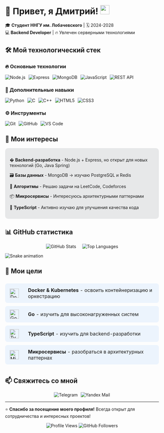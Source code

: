# 🚀 Привет, я Дмитрий! <img src="https://media.giphy.com/media/hvRJCLFzcasrR4ia7z/giphy.gif" width="30px">

🎓 **Студент ННГУ им. Лобачевского** | 🗓️ 2024-2028  
💻 **Backend Developer** | 🔥 Увлечен серверными технологиями

## 🛠️ Мой технологический стек

### 🔥 Основные технологии
<div style="display: flex; flex-wrap: wrap; gap: 10px; margin-bottom: 15px;">
  <img src="https://img.shields.io/badge/Node.js-339933?style=flat-square&logo=nodedotjs&logoColor=white&color=2b9348" alt="Node.js">
  <img src="https://img.shields.io/badge/Express.js-000000?style=flat-square&logo=express&logoColor=white&color=373737" alt="Express">
  <img src="https://img.shields.io/badge/MongoDB-47A248?style=flat-square&logo=mongodb&logoColor=white&color=13aa52" alt="MongoDB">
  <img src="https://img.shields.io/badge/JavaScript-F7DF1E?style=flat-square&logo=javascript&logoColor=black&color=f0db4f" alt="JavaScript">
  <img src="https://img.shields.io/badge/REST_API-FF6F61?style=flat-square&logo=fastapi&logoColor=white&color=ff4e4e" alt="REST API">
</div>

### 🌈 Дополнительные навыки
<div style="display: flex; flex-wrap: wrap; gap: 10px; margin-bottom: 15px;">
  <img src="https://img.shields.io/badge/Python-3776AB?style=flat-square&logo=python&logoColor=white&color=306998" alt="Python">
  <img src="https://img.shields.io/badge/C-A8B9CC?style=flat-square&logo=c&logoColor=black&color=5c6bc0" alt="C">
  <img src="https://img.shields.io/badge/C++-00599C?style=flat-square&logo=c%2B%2B&logoColor=white&color=004482" alt="C++">
  <img src="https://img.shields.io/badge/HTML5-E34F26?style=flat-square&logo=html5&logoColor=white&color=e44d26" alt="HTML5">
  <img src="https://img.shields.io/badge/CSS3-1572B6?style=flat-square&logo=css3&logoColor=white&color=2965f1" alt="CSS3">
</div>

### ⚙️ Инструменты
<div style="display: flex; flex-wrap: wrap; gap: 10px;">
  <img src="https://img.shields.io/badge/Git-F05032?style=flat-square&logo=git&logoColor=white&color=e84d31" alt="Git">
  <img src="https://img.shields.io/badge/GitHub-181717?style=flat-square&logo=github&logoColor=white&color=333333" alt="GitHub">
  <img src="https://img.shields.io/badge/VS_Code-007ACC?style=flat-square&logo=visualstudiocode&logoColor=white&color=0078d7" alt="VS Code">
</div>

## 🌟 Мои интересы

<div style="background: rgba(46, 52, 64, 0.1); padding: 15px; border-radius: 10px; margin: 15px 0;">
  <p>� <b>Backend-разработка</b> - Node.js + Express, но открыт для новых технологий (Go, Java Spring)</p>
  <p>🗃️ <b>Базы данных</b> - MongoDB → изучаю PostgreSQL и Redis</p>
  <p>🧠 <b>Алгоритмы</b> - Решаю задачи на LeetCode, Codeforces</p>
  <p>📦 <b>Микросервисы</b> - Интересуюсь архитектурными паттернами</p>
  <p>📝 <b>TypeScript</b> - Активно изучаю для улучшения качества кода</p>
</div>

## 📊 GitHub статистика

<div style="display: flex; flex-wrap: wrap; gap: 20px; justify-content: center;">
  <img src="https://github-readme-stats.vercel.app/api?username=DmHack&show_icons=true&theme=nightowl&hide_border=true&bg_color=0d1117&title_color=58a6ff&icon_color=58a6ff&text_color=c9d1d9" alt="GitHub Stats" style="max-width: 400px;">
  <img src="https://github-readme-stats.vercel.app/api/top-langs/?username=DmHack&layout=compact&theme=nightowl&hide_border=true&bg_color=0d1117&title_color=58a6ff&text_color=c9d1d9" alt="Top Languages" style="max-width: 300px;">
</div>

![Snake animation](https://github.com/DmHack/DmHack/blob/output/github-contribution-grid-snake-dark.svg)

## 🎯 Мои цели

<table style="width: 100%; border-collapse: separate; border-spacing: 0 10px;">
  <tr style="background: rgba(88, 166, 255, 0.1); border-radius: 8px;">
    <td style="padding: 12px 15px; border-radius: 8px 0 0 8px;"><img src="https://img.icons8.com/fluency/48/000000/docker.png" width="30" alt="Docker"></td>
    <td style="padding: 12px 15px; border-radius: 0 8px 8px 0;"><b>Docker & Kubernetes</b> - освоить контейнеризацию и оркестрацию</td>
  </tr>
  <tr style="background: rgba(88, 166, 255, 0.1); border-radius: 8px;">
    <td style="padding: 12px 15px; border-radius: 8px 0 0 8px;"><img src="https://img.icons8.com/color/48/000000/golang.png" width="30" alt="Go"></td>
    <td style="padding: 12px 15px; border-radius: 0 8px 8px 0;"><b>Go</b> - изучить для высоконагруженных систем</td>
  </tr>
  <tr style="background: rgba(88, 166, 255, 0.1); border-radius: 8px;">
    <td style="padding: 12px 15px; border-radius: 8px 0 0 8px;"><img src="https://img.icons8.com/color/48/000000/typescript.png" width="30" alt="TypeScript"></td>
    <td style="padding: 12px 15px; border-radius: 0 8px 8px 0;"><b>TypeScript</b> - изучить для backend-разработки</td>
  </tr>
  <tr style="background: rgba(88, 166, 255, 0.1); border-radius: 8px;">
    <td style="padding: 12px 15px; border-radius: 8px 0 0 8px;"><img src="https://img.icons8.com/clouds/100/000000/services.png" width="30" alt="Microservices"></td>
    <td style="padding: 12px 15px; border-radius: 0 8px 8px 0;"><b>Микросервисы</b> - разобраться в архитектурных паттернах</td>
  </tr>
</table>

## 📫 Свяжитесь со мной

<div style="display: flex; flex-wrap: wrap; gap: 10px; justify-content: center;">
  <a href="https://t.me/MrDmHacks" style="text-decoration: none;">
    <img src="https://img.shields.io/badge/Telegram-26A5E4?style=for-the-badge&logo=telegram&logoColor=white&color=2AABEE" alt="Telegram">
  </a>
  <a href="mailto:Dmitrynarukov@yandex.ru" style="text-decoration: none;">
    <img src="https://img.shields.io/badge/Yandex_Dmail-FF0000?style=for-the-badge&logo=yandex&logoColor=white&color=FC3F1D" alt="Yandex Mail">
  </a>
</div>

---

⭐ **Спасибо за посещение моего профиля!** Всегда открыт для сотрудничества и интересных проектов!

<p align="center">
  <img src="https://komarev.com/ghpvc/?username=DmHack&label=Profile+Views&color=58a6ff&style=flat" alt="Profile Views">
  <img src="https://img.shields.io/github/followers/DmHack?label=Follow&style=flat&color=58a6ff" alt="GitHub Followers">
</p>
